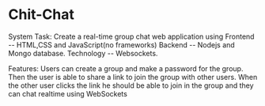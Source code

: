 # Chit-Chat

System Task:
Create a real-time group chat web application using
Frontend -- HTML,CSS and JavaScript(no frameworks)
Backend -- Nodejs and Mongo database.
Technology -- Websockets.

Features:
Users can create a group and make a password for the group.
Then the user is able to share a link to join the group with other users.
When the other user clicks the link he should be able to join in the group and they can chat realtime using WebSockets
